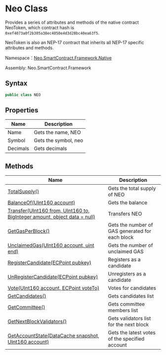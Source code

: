 # Neo Class

Provides a series of attributes and methods of the native contract NeoToken, which contract hash is `0xef4073a0f2b305a38ec4050e4d3d28bc40ea63f5`.

NeoToken is also an NEP-17 contract that inherits all NEP-17 specific attributes and methods.

Namespace：[Neo.SmartContract.Framework.Native](index.md)

Assembly: Neo.SmartContract.Framework

## Syntax

```cs
public class NEO
```

## Properties

| Name          | Description                                              |
| ----------------- | ------------------------------------------------------------ |
| Name              | Gets the name, NEO   |
| Symbol           | Gets the symbol, neo |
| Decimals          | Gets decimals                      |

## Methods

| Name                                                         | Description                                     |
| ------------------------------------------------------------ | ----------------------------------------------- |
| [TotalSupply()](TotalSupply.md)                          | Gets the total supply of NEO                    |
| [BalanceOf(UInt160 account)](BalanceOf.md)               | Gets the balance                                |
| [Transfer(UInt160 from, UInt160 to, BigInteger amount, object data = null)](Transfer.md) | Transfers NEO                                   |
| [GetGasPerBlock()](GetGasPerBlock.md)                    | Gets the number of GAS generated for each block |
| [UnclaimedGas(UInt160 account, uint end)](UnclaimedGas.md) | Gets the number of unclaimed GAS                |
| [RegisterCandidate(ECPoint pubkey)](RegisterCandidate.md) | Registers as a candidate                        |
| [UnRegisterCandidate(ECPoint pubkey)](UnRegisterCandidate.md) | Unregisters as a candidate                      |
| [Vote(UInt160 account, ECPoint voteTo)](Vote.md)         | Votes for candidates                            |
| [GetCandidates()](GetCandidates.md)                      | Gets candidates list                            |
| [GetCommittee()](GetCommittee.md)                        | Gets committee members list                     |
| [GetNextBlockValidators()](GetNextBlockValidators.md)    | Gets validators list for the next block         |
| [GetAccountState(DataCache snapshot, UInt160 account)](GetAccountState.md) | Gets the latest votes of the specified  account |

